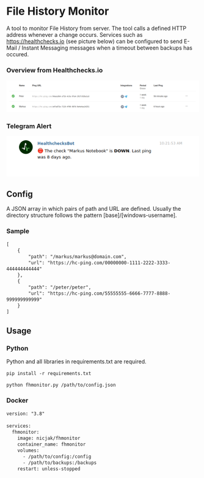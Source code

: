 # File History Monitor
A tool to monitor File History from server. The tool calls a defined HTTP address whenever a change occurs. Services such as https://healthchecks.io (see picture below) can be configured to send E-Mail / Instant Messaging messages when a timeout between backups has occured.

### Overview from Healthchecks.io
![](https://raw.githubusercontent.com/NicJak/fhmonitor/main/images/healthchecks.png)
### Telegram Alert
![](https://raw.githubusercontent.com/NicJak/fhmonitor/main/images/telegram.png)

## Config
A JSON array in which pairs of path and URL are defined. Usually the directory structure follows the pattern [base]/[windows-username].

### Sample

```
[
    {
        "path": "/markus/markus@domain.com",
        "url": "https://hc-ping.com/00000000-1111-2222-3333-444444444444"
    },
    {
        "path": "/peter/peter",
        "url": "https://hc-ping.com/55555555-6666-7777-8888-999999999999"
    }
]
```

## Usage

### Python
Python and all libraries in requirements.txt are required.

```
pip install -r requirements.txt
```

```
python fhmonitor.py /path/to/config.json
```

### Docker

```
version: "3.8"

services:
  fhmonitor:
    image: nicjak/fhmonitor
    container_name: fhmonitor
    volumes:
      - /path/to/config:/config
      - /path/to/backups:/backups
    restart: unless-stopped
```